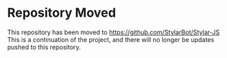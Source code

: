 # Repository Moved
This repository has been moved to https://github.com/StylarBot/Stylar-JS
This is a continuation of the project, and there will no longer be updates pushed to this repository.
